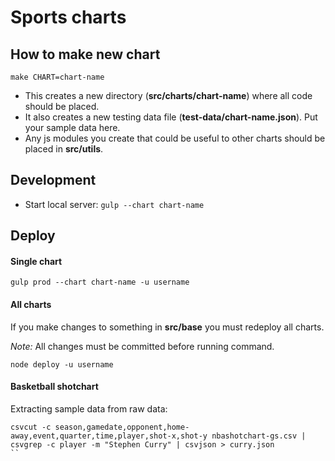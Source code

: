 # Sports charts

## How to make new chart
`make CHART=chart-name`

* This creates a new directory (**src/charts/chart-name**) where all code should be placed.
* It also creates a new testing data file (**test-data/chart-name.json**). Put your sample data here.
* Any js modules you create that could be useful to other charts should be placed in **src/utils**.

## Development
* Start local server: `gulp --chart chart-name`

## Deploy
#### Single chart
`gulp prod --chart chart-name -u username`

#### All charts
If you make changes to something in **src/base** you must redeploy all charts.

*Note:* All changes must be committed before running command.

`node deploy -u username`

#### Basketball shotchart
Extracting sample data from raw data: 
```
csvcut -c season,gamedate,opponent,home-away,event,quarter,time,player,shot-x,shot-y nbashotchart-gs.csv | csvgrep -c player -m "Stephen Curry" | csvjson > curry.json
``